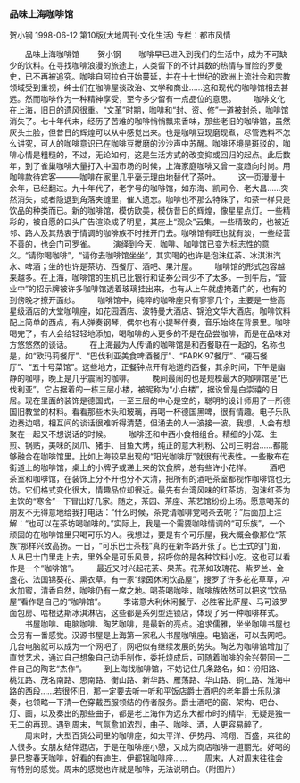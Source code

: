 ### 品味上海咖啡馆
贺小钢
1998-06-12
第10版(大地周刊·文化生活)
专栏：都市风情

　　品味上海咖啡馆
　　贺小钢
　　咖啡早已进入到我们的生活中，成为不可缺少的饮料。在寻找咖啡浪漫的旅途上，人类留下的不计其数的热情与冒险的罗曼史，已不再被追究。咖啡自阿拉伯开始蔓延，并在十七世纪的欧洲上流社会和宗教领域受到重视，绅士们在咖啡屋谈政治、文学和商业……这和现代的咖啡馆相去甚远。然而咖啡作为一种精神享受，至今多少留有一点品位的意思。
　　咖啡文化在上海，旧日的遗风很重。“文革”时期，咖啡和“封、资、修”一道被封杀，咖啡馆消失了。七十年代末，经历了苦难的咖啡悄悄飘来香味，那些老旧的咖啡馆，虽然灰头土脸，但昔日的辉煌可以从中感觉出来。也是咖啡豆现磨现煮，尽管选料不怎么讲究，可人的咖啡意识已在咖啡豆搅磨的沙沙声中苏醒。咖啡环境是斑驳的，咖啡心情是粗糙的，不过，无论如何，这是生活方式的改变抑或回归的起点。此后数年，到了雀巢咖啡大量打入中国市场的时候，上海家庭咖啡又曾一度趋向时尚。用咖啡款待宾客———咖啡在家里几乎毫无理由地替代了茶叶。
　　这一页漫漫十余年，已经翻过。九十年代了，老字号的咖啡馆，如东海、凯司令、老大昌……突然消失，或者隐退到角落夹缝里，催人遗忘。咖啡也不那么特殊了，和茶一样只是饮品的种类而已。新的咖啡馆，模仿欧美，模仿昔日的辉煌，像星星点灯。一些精彩的，被自愿的口头广告渲染成了明星，其座上“观众”云集。一些精致的，也被近邻、路人及其热衷于情调的咖啡族不时推开门去。咖啡馆有旺也就有淡，一些经营不善的，也会门可罗雀。
　　演绎到今天，咖啡、咖啡馆已变为标志性的意义。“请你喝咖啡”，“请你去咖啡馆坐坐”，其实喝的也许是泡沫红茶、冰淇淋汽水、啤酒；坐的也许是茶坊、西餐厅、酒吧、果汁屋。
　　咖啡馆的形式包容越来越多。在上海，咖啡馆的生机已比银行和证券公司少不了太多。一到午后，“营业中”的招示牌被许多咖啡馆透着玻璃挂出来，也有从上午就虚掩着门的，也有的到傍晚才撩开面纱。
　　咖啡馆中，纯粹的咖啡座只有寥寥几个，主要是一些高星级酒店的大堂咖啡座，如花园酒店、波特曼大酒店、锦沧文华大酒店。咖啡饮料配上简单的西点，有人弹奏钢琴，偶尔也有小提琴伴奏，音乐始终在背景里。咖啡喝完了，有人会给轻轻地添加，喝咖啡的人更多的不是在品尝咖啡，而是在品味对方悠悠然的谈话。
　　在上海最为人传诵的咖啡馆是和西餐联在一起的，名称也是，如“欧玛莉餐厅”、“巴伐利亚美食啤酒餐厅”、“PARK·97餐厅”、“硬石餐厅”、“五十号菜馆”。这些地方，正餐钟点开有地道的西餐，其余时间，下午是幽静的咖啡，晚上是几乎震闹的咖啡。
　　晚间最闹的也是规模最大的咖啡馆是“巴伐利亚”。它占据着的一栋三层小楼，被昵称为“小白楼”，据说曾是白崇禧的旧居。现在里面的装饰是德国式，一至三层的中心是空的，聪明的设计师用了一所德国旧教堂的材料。看看那些木头和玻璃，再喝一杯德国黑啤，很有情趣。电子乐队边奏边唱，相互间的谈话很难听得清楚，但涌去的人一波接一波。我想，人会有想聚在一起又不想说话的时候。
　　咖啡还和中西小食相组合。精细的小笼、生煎、锅贴，美味的凤爪、猪手、目鱼大烤，纯正的意大利粉、公司三明治……都能够融合在咖啡馆里。比如上海较早出现的“阳光咖啡厅”就很有代表性。一些散布在街道上的咖啡馆，桌上的小牌子或递上来的饮食牌，总有些许小花样。
　　酒吧茶室和咖啡馆，在装饰上分不开也分不大清，把所有的酒吧茶室都视作咖啡馆也无妨。它们格式变化很大，情趣品位却很近。最先有台湾风味的红茶坊，泡沫红茶为主饮的“寒舍”一下冒出好几家。随之，茶园、茶座、茶艺馆纷纷上场。愿意喝茶的朋友不无得意地给我打电话：“什么时候，茶党请咖啡党喝茶去呢？”后面加上注解：“也可以在茶坊喝咖啡的。”实际上，我是一个需要咖啡情调的“可乐族”，一个顽固的在咖啡馆里只喝可乐的人。我想过，要是有个可乐屋，我大概会像那位“茶族”那样兴致高扬。一日，“可乐巴士茶栈”真的在新华路开张了。巴士式的门面，人从巴士门里走上去，里外全是可乐风景，招呼你的是各种饮料小吃。这也可以看作是一个“咖啡馆”。
　　最近又时兴起花茶、果茶。花茶如玫瑰花、紫罗兰、金盏花、法国锦葵花、熏衣草。有一家“绿茵休闲饮品屋”，搜罗了许多花花草草，冲水加蜜，清香自然，咖啡仍有一席之地。喝茶喝咖啡，咖啡族依然可以把这“饮品屋”看作是自己的“咖啡馆”。
　　季诺意大利休闲餐厅、必胜客比萨屋、马可波罗面包房、哈根达斯冰淇淋店，这些都是系列型连锁店，体现了另一种咖啡样式。
　　书屋咖啡、电脑咖啡、陶艺咖啡，是最新的亮点。追求儒雅，坐坐咖啡书屋也会另有一番感觉。汉源书屋是上海第一家私人书屋咖啡座。电脑迷，可以去网吧。几台电脑就可以成为一个网吧了，网吧似有继续发展的势头。陶艺为咖啡馆增加了直觉艺术，通过自己想象自己动手制作，委托烧成后，可随着咖啡的余兴带回一二件自己的陶艺“杰作”。
　　到上海找咖啡馆，不妨记住几条路名，如：汾阳路、桃江路、茂名南路、思南路、衡山路、新华路、雁荡路、华山路、铜仁路、淮海中路的西段……若很怀旧，那一定要去听一听和平饭店爵士酒吧的老年爵士乐队演奏，也领略一下清一色穿戴西服领结的侍者服务。爵士酒吧的窗、架构、吧台、灯、画，以及奏出的那些曲子，都是老上海作为远东大都市时的精华，无疑是独一无二的再现。遇到周末，气氛愈加浓烈，曲子、咖啡、酒，人更容易醉了。
　　周末时，大型百货公司里的咖啡座，如太平洋、伊势丹、鸿翔、百盛，来往的人很多。女朋友结伴逛店，于是在咖啡座小憩，又成为商店咖啡一道丽光。好喝的是巴黎春天咖啡，好看的有迪生、伊都锦咖啡座……
　　周末，人对周末往往会有特别的感觉。周末的感觉也许就是咖啡，无法说明白。（附图片）
